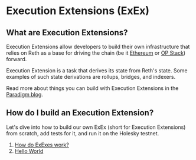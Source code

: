 # Execution Extensions (ExEx)

## What are Execution Extensions?

Execution Extensions allow developers to build their own infrastructure that relies on Reth
as a base for driving the chain (be it [Ethereum](../../run/mainnet.md) or [OP Stack](../../run/optimism.md)) forward.

Execution Extension is a task that derives its state from Reth's state.
Some examples of such state derivations are rollups, bridges, and indexers.

Read more about things you can build with Execution Extensions in the [Paradigm blog](https://www.paradigm.xyz/2024/05/reth-exex).

## How do I build an Execution Extension?

Let's dive into how to build our own ExEx (short for Execution Extensions) from scratch, add tests for it,
and run it on the Holesky testnet.

1. [How do ExExes work?](./how-it-works.md)
1. [Hello World](./hello-world.md)
